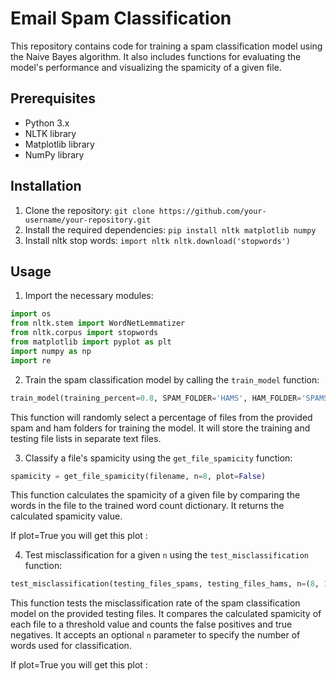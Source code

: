 # Email Spam Classification

This repository contains code for training a spam classification model using the Naive Bayes algorithm. It also includes functions for evaluating the model's performance and visualizing the spamicity of a given file.

## Prerequisites
- Python 3.x
- NLTK library
- Matplotlib library
- NumPy library

## Installation
1. Clone the repository: `git clone https://github.com/your-username/your-repository.git`
2. Install the required dependencies: `pip install nltk matplotlib numpy`
3. Install nltk stop words: `import nltk nltk.download('stopwords')`

## Usage
1. Import the necessary modules:
```python
import os
from nltk.stem import WordNetLemmatizer
from nltk.corpus import stopwords
from matplotlib import pyplot as plt
import numpy as np
import re
```

2. Train the spam classification model by calling the `train_model` function:
```python
train_model(training_percent=0.8, SPAM_FOLDER='HAMS', HAM_FOLDER='SPAMS')
```
This function will randomly select a percentage of files from the provided spam and ham folders for training the model. It will store the training and testing file lists in separate text files.

3. Classify a file's spamicity using the `get_file_spamicity` function:
```python
spamicity = get_file_spamicity(filename, n=8, plot=False)
```
This function calculates the spamicity of a given file by comparing the words in the file to the trained word count dictionary. It returns the calculated spamicity value.

If plot=True you will get this plot :

4. Test misclassification for a given `n` using the `test_misclassification` function:
```python
test_misclassification(testing_files_spams, testing_files_hams, n=(8, 16, 32), threshold=0.6, unseen_spamicity=0.4, plot=False, verbose=False)
```
This function tests the misclassification rate of the spam classification model on the provided testing files. It compares the calculated spamicity of each file to a threshold value and counts the false positives and true negatives. It accepts an optional `n` parameter to specify the number of words used for classification. 

If plot=True you will get this plot :
